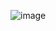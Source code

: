 ![image](https://github.com/Azzahra-amd/PortfolioZzraPharm/assets/155384629/e0ebd93a-4627-4236-bd4d-cdf529afbcf6)
